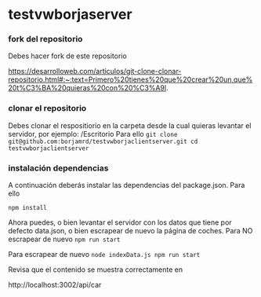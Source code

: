 # testvwborjaserver

### fork del repositorio

Debes hacer fork de este repositorio

https://desarrolloweb.com/articulos/git-clone-clonar-repositorio.html#:~:text=Primero%20tienes%20que%20crear%20un,que%20t%C3%BA%20quieras%20con%20%C3%A9l.

### clonar el repositorio



Debes clonar el respositiorio en la carpeta desde la cual quieras levantar el servidor, por ejemplo: 
/Escritorio
Para ello
``
git clone git@github.com:borjamrd/testvwborjaclientserver.git
cd testvwborjaclientserver
``

### instalación dependencias

A continuación deberás instalar las dependencias del package.json. Para ello

`npm install`

Ahora puedes, o bien levantar el servidor con los datos que tiene por defecto data.json, o bien escrapear de nuevo la página de coches.
Para NO escrapear de nuevo
`
npm run start
`

Para escrapear de nuevo
``
node indexData.js
npm run start
``


Revisa que el contenido se muestra correctamente en 

http://localhost:3002/api/car


